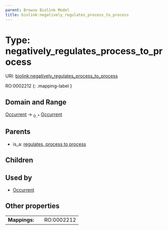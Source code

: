 ```yaml
---
parent: Browse Biolink Model
title: biolink:negatively_regulates_process_to_process
---
```


# Type: negatively_regulates_process_to_process




URI: [biolink:negatively_regulates_process_to_process](https://w3id.org/biolink/vocab/negatively_regulates_process_to_process)

RO:0002212
{: .mapping-label }



## Domain and Range

[Occurrent](Occurrent.md) ->  <sub>0..*</sub> [Occurrent](Occurrent.md)

## Parents

 *  is_a: [regulates, process to process](regulates_process_to_process.md)

## Children


## Used by

 * [Occurrent](Occurrent.md)

## Other properties

|  |  |  |
| --- | --- | --- |
| **Mappings:** | | RO:0002212 |

